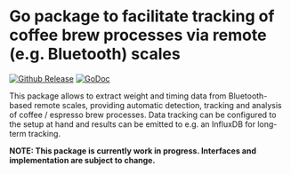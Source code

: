 # Go package to facilitate tracking of coffee brew processes via remote (e.g. Bluetooth) scales

[![Github Release](https://img.shields.io/github/release/fako1024/brew.svg)](https://github.com/fako1024/brew/releases)
[![GoDoc](https://godoc.org/github.com/fako1024/brew?status.svg)](https://godoc.org/github.com/fako1024/brew/)

This package allows to extract weight and timing data from Bluetooth-based remote scales, providing automatic detection, tracking and analysis of coffee / espresso brew processes. Data tracking can be configured to the setup at hand and results can be emitted to e.g. an InfluxDB for long-term tracking.

**NOTE: This package is currently work in progress. Interfaces and implementation are subject to change.**
